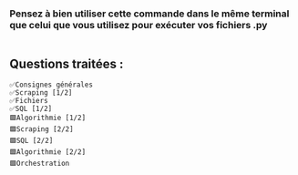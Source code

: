 ### Pensez à bien utiliser cette commande dans le même terminal que celui que vous utilisez pour exécuter vos fichiers .py
```

```



## Questions traitées :
```
✅Consignes générales
✅Scraping [1/2]
✅Fichiers
✅SQL [1/2]
🟩Algorithmie [1/2]
🟩Scraping [2/2]
🟩SQL [2/2]
🟩Algorithmie [2/2]
🟩Orchestration
```